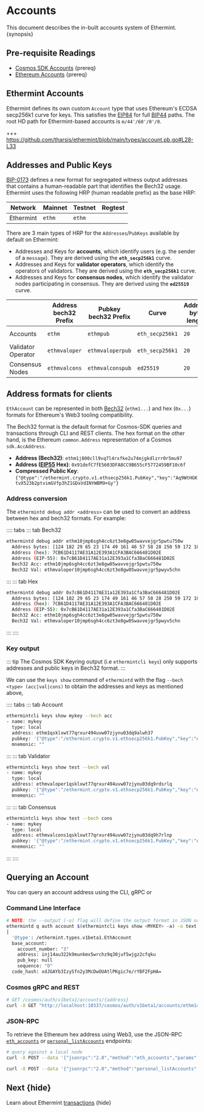<!--
order: 2
-->

# Accounts

This document describes the in-built accounts system of Ethermint. {synopsis}

## Pre-requisite Readings

- [Cosmos SDK Accounts](https://docs.cosmos.network/master/basics/accounts.html) {prereq}
- [Ethereum Accounts](https://ethereum.org/en/whitepaper/#ethereum-accounts) {prereq}

## Ethermint Accounts

Ethermint defines its own custom `Account` type that uses Ethereum's ECDSA secp256k1 curve for keys. This
satisfies the [EIP84](https://github.com/ethereum/EIPs/issues/84) for full [BIP44](https://github.com/bitcoin/bips/blob/master/bip-0044.mediawiki) paths.
The root HD path for Ethermint-based accounts is `m/44'/60'/0'/0`.

+++ https://github.com/tharsis/ethermint/blob/main/types/account.pb.go#L28-L33

## Addresses and Public Keys

[BIP-0173](https://github.com/satoshilabs/slips/blob/master/slip-0173.md) defines a new format for segregated witness output addresses that contains a human-readable part that identifies the Bech32 usage. Ethermint uses the following HRP (human readable prefix) as the base HRP:

| Network   | Mainnet | Testnet | Regtest |
|-----------|---------|---------|---------|
| Ethermint | `ethm`  | `ethm`  |         |

There are 3 main types of HRP for the `Addresses`/`PubKeys` available by default on Ethermint:

- Addresses and Keys for **accounts**, which identify users (e.g. the sender of a `message`). They are derived using the **`eth_secp256k1`** curve.
- Addresses and Keys for **validator operators**, which identify the operators of validators. They are derived using the **`eth_secp256k1`** curve.
- Addresses and Keys for **consensus nodes**, which identify the validator nodes participating in consensus. They are derived using the **`ed25519`** curve.

|                    | Address bech32 Prefix | Pubkey bech32 Prefix | Curve           | Address byte length | Pubkey byte length |
|--------------------|-----------------------|----------------------|-----------------|---------------------|--------------------|
| Accounts           | `ethm`                | `ethmpub`            | `eth_secp256k1` | `20`                | `33` (compressed)  |
| Validator Operator | `ethmvaloper`         | `ethmvaloperpub`     | `eth_secp256k1` | `20`                | `33` (compressed)  |
| Consensus Nodes    | `ethmvalcons`         | `ethmvalconspub`     | `ed25519`       | `20`                | `32`               |

## Address formats for clients

`EthAccount` can be represented in both [Bech32](https://en.bitcoin.it/wiki/Bech32) (`ethm1...`) and hex (`0x...`) formats for Ethereum's Web3 tooling compatibility.

The Bech32 format is the default format for Cosmos-SDK queries and transactions through CLI and REST
clients. The hex format on the other hand, is the Ethereum `common.Address` representation of a
Cosmos `sdk.AccAddress`.

- **Address (Bech32)**: `ethm1j800cll9vq7l4rxfke2u74mjgkdlzrr0r5mu97`
- **Address ([EIP55](https://eips.ethereum.org/EIPS/eip-55) Hex)**: `0x91defC7fE5603DFA8CC9B655cF5772459BF10c6f`
- **Compressed Public Key**: `{"@type":"/ethermint.crypto.v1.ethsecp256k1.PubKey","key":"Aq9WtHGKtvX523b2ptvimGVfp3hZ1GDxVdINYWBM9+Gy"}`

### Address conversion

The `ethermintd debug addr <address>` can be used to convert an address between hex and bech32 formats. For example:

:::: tabs
::: tab Bech32

```bash
ethermintd debug addr ethm10jmp6sgh4cc6zt3e8gw05wavvejgr5pwtu750w
  Address bytes: [124 182 29 65 23 174 49 161 46 57 58 28 250 59 172 102 100 129 208 46]
  Address (hex): 7CB61D4117AE31A12E393A1CFA3BAC666481D02E
  Address (EIP-55): 0x7cB61D4117AE31a12E393a1Cfa3BaC666481D02E
  Bech32 Acc: ethm10jmp6sgh4cc6zt3e8gw05wavvejgr5pwtu750w
  Bech32 Val: ethmvaloper10jmp6sgh4cc6zt3e8gw05wavvejgr5pwyv5chn
```

:::
::: tab Hex

```bash
ethermintd debug addr 0x7cB61D4117AE31a12E393a1Cfa3BaC666481D02E
  Address bytes: [124 182 29 65 23 174 49 161 46 57 58 28 250 59 172 102 100 129 208 46]
  Address (hex): 7CB61D4117AE31A12E393A1CFA3BAC666481D02E
  Address (EIP-55): 0x7cB61D4117AE31a12E393a1Cfa3BaC666481D02E
  Bech32 Acc: ethm10jmp6sgh4cc6zt3e8gw05wavvejgr5pwtu750w
  Bech32 Val: ethmvaloper10jmp6sgh4cc6zt3e8gw05wavvejgr5pwyv5chn
```

:::
::::

### Key output

::: tip
The Cosmos SDK Keyring output (i.e `ethermintcli keys`) only supports addresses and public keys in Bech32 format.
:::

We can use the `keys show` command of `ethermintd` with the flag `--bech <type> (acc|val|cons)` to
obtain the addresses and keys as mentioned above,

:::: tabs
::: tab Account

```bash
ethermintcli keys show mykey --bech acc
- name: mykey
  type: local
  address: ethm1qsklxwt77qrxur494uvw07zjynu03dq9alwh37
  pubkey: '{"@type":"/ethermint.crypto.v1.ethsecp256k1.PubKey","key":"A8nbJ3eW9oAb2RNZoS8L71jFMfjk6zVa1UISYgKK9HPm"}'
  mnemonic: ""
```

:::
::: tab Validator

```bash
ethermintcli keys show test --bech val
- name: mykey
  type: local
  address: ethmvaloper1qsklxwt77qrxur494uvw07zjynu03dq9rdsrlq
  pubkey: '{"@type":"/ethermint.crypto.v1.ethsecp256k1.PubKey","key":"A8nbJ3eW9oAb2RNZoS8L71jFMfjk6zVa1UISYgKK9HPm"}'
  mnemonic: ""
```

:::
::: tab Consensus

```bash
ethermintcli keys show test --bech cons
- name: mykey
  type: local
  address: ethmvalcons1qsklxwt77qrxur494uvw07zjynu03dq9h7rlnp
  pubkey: '{"@type":"/ethermint.crypto.v1.ethsecp256k1.PubKey","key":"A8nbJ3eW9oAb2RNZoS8L71jFMfjk6zVa1UISYgKK9HPm"}'
  mnemonic: ""
```

:::
::::

## Querying an Account

You can query an account address using the CLI, gRPC or

### Command Line Interface

```bash
# NOTE: the --output (-o) flag will define the output format in JSON or YAML (text)
ethermintd q auth account $(ethermintcli keys show <MYKEY> -a) -o text
|
  '@type': /ethermint.types.v1beta1.EthAccount
  base_account:
    account_number: "3"
    address: inj14au322k9munkmx5wrchz9q30juf5wjgz2cfqku
    pub_key: null
    sequence: "0"
  code_hash: xdJGAYb3IzySfn2y3McDwOUAtlPKgic7e/rYBF2FpHA=
```

### Cosmos gRPC and REST

``` bash
# GET /cosmos/auth/v1beta1/accounts/{address}
curl -X GET "http://localhost:10337/cosmos/auth/v1beta1/accounts/ethm14au322k9munkmx5wrchz9q30juf5wjgz2cfqku" -H "accept: application/json"
```

### JSON-RPC

To retrieve the Ethereum hex address using Web3, use the JSON-RPC [`eth_accounts`](./../api/json-rpc/endpoints#eth-accounts) or [`personal_listAccounts`](./../api/json-rpc/endpoints#personal-listAccounts) endpoints:

```bash
# query against a local node
curl -X POST --data '{"jsonrpc":"2.0","method":"eth_accounts","params":[],"id":1}' -H "Content-Type: application/json" http://localhost:8545

curl -X POST --data '{"jsonrpc":"2.0","method":"personal_listAccounts","params":[],"id":1}' -H "Content-Type: application/json" http://localhost:8545
```

## Next {hide}

Learn about Ethermint [transactions](./transactions.md) {hide}
